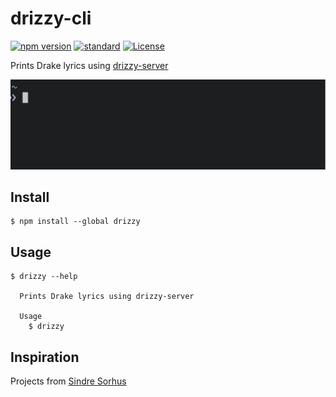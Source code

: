 # drizzy-cli

[![npm version](https://badge.fury.io/js/drizzy.svg)](https://badge.fury.io/js/drizzy)
[![standard](https://img.shields.io/badge/code_style-standard-brightgreen.svg)](https://standardjs.com)
[![License](https://img.shields.io/:license-mit-blue.svg)](https://rootulp.mit-license.org)

Prints Drake lyrics using [drizzy-server](https://github.com/rootulp/drizzy-server)

![screencast](screencast.gif)

## Install

```
$ npm install --global drizzy
```

## Usage

```
$ drizzy --help

  Prints Drake lyrics using drizzy-server

  Usage
    $ drizzy
```

## Inspiration

Projects from [Sindre Sorhus](https://sindresorhus.com)
